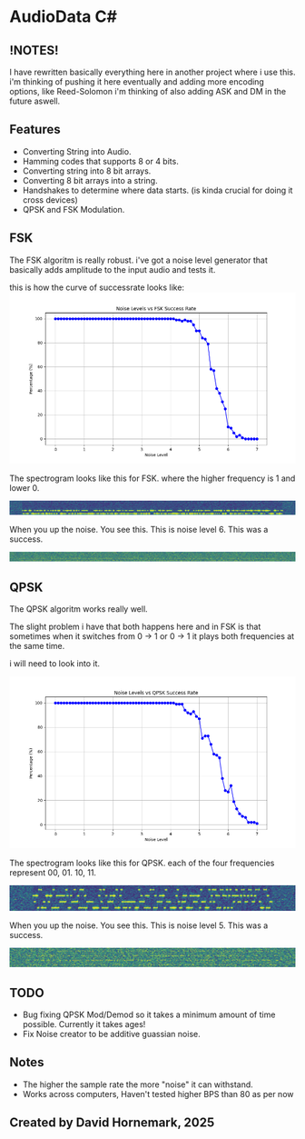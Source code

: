 # AudioData C#
## !NOTES!
I have rewritten basically everything here in another project where i use this.
i'm thinking of pushing it here eventually and adding more encoding options, like Reed-Solomon
i'm thinking of also adding ASK and DM in the future aswell.

## Features
* Converting String into Audio.
* Hamming codes that supports 8 or 4 bits.
* Converting string into 8 bit arrays.
* Converting 8 bit arrays into a string.
* Handshakes to determine where data starts. (is kinda crucial for doing it cross devices)
* QPSK and FSK Modulation.

## FSK
The FSK algoritm is really robust.
i've got a noise level generator that basically adds amplitude to the input audio and tests it.

this is how the curve of successrate looks like:
![FSK GRAPH](Pictures/FSK/FSK_Trendline.png)

The spectrogram looks like this for FSK. where the higher frequency is 1 and lower 0.

![FSK Spectrum](Pictures/FSK/Spectrogram.png)

When you up the noise. You see this. This is noise level 6. This was a success.

![FSK Spectrum Noise](Pictures/FSK/Spectrogram_NOISE.png)

## QPSK

The QPSK algoritm works really well.

The slight problem i have that both happens here and in FSK is that sometimes when it switches from 0 -> 1 or 0 -> 1 it plays both frequencies at the same time. 

i will need to look into it.

![QPSK GRAPH](Pictures/QPSK/QPSK_Trend.png)

The spectrogram looks like this for QPSK. each of the four frequencies represent 00, 01. 10, 11.

![QPSK Spectrum](Pictures/QPSK/Spectrogram.png)

When you up the noise. You see this. This is noise level 5. This was a success.

![QPSK Spectrum Noise](Pictures/QPSK/Spectrogram_NOISE.png)

## TODO
* Bug fixing QPSK Mod/Demod so it takes a minimum amount of time possible. Currently it takes ages!
* Fix Noise creator to be additive guassian noise.

## Notes
* The higher the sample rate the more "noise" it can withstand.
* Works across computers, Haven't tested higher BPS than 80 as per now

## Created by David Hornemark, 2025

